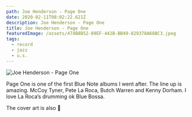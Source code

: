 ```yaml
---
path: Joe Henderson - Page One
date: 2020-02-11T08:02:22.621Z
description: Joe Henderson - Page One
title: Joe Henderson - Page One
featuredImage: /assets/474B8B52-89EF-442B-BB49-829378A68BC3.jpeg
tags:
  - record
  - jazz
  - u.s.
---
```

![Joe Henderson - Page One](/assets/474B8B52-89EF-442B-BB49-829378A68BC3.jpeg "Joe Henderson - Page One")

Page One is one of the first Blue Note albums I went after. The line up is amazing. McCoy Tyner, Pete La Roca, Butch Warren and Kenny Dorham. I love La Roca’s drumming ok Blue Bossa.

The cover art is also 💯
